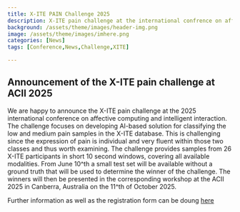 ```yaml
---
title: X-ITE PAIN Challenge 2025
description: X-ITE pain challenge at the international confrence on affective computing and intelligent interaction in Canberra, Australia
background: /assets/theme/images/header-img.png
image: /assets/theme/images/imhere.png
categories: [News]
tags: [Conference,News,Challenge,XITE]

---
```


## Announcement of the X-ITE pain challenge at ACII 2025

We are happy to announce the X-ITE pain challenge at the 2025 international conference on affective computing and intelligent interaction. The challenge focuses on developing AI-based solution for classifying the low and medium pain samples in the X-ITE database. This is challenging since the expression of pain is individual and very fluent within those two classes and thus worth examining. The challenge provides samples from 26 X-ITE participants in short 10 second windows, covering all available modalities. From June 10^th a small test set will be available without a ground truth that will be used to determine the winner of the challenge. The winners will then be presented in the corresponding workshop at the ACII 2025 in Canberra, Australia on the 11^th of October 2025.

Further information as well as the registration form can be doung [here](https://sites.google.com/view/xitepainchallenge/home)

